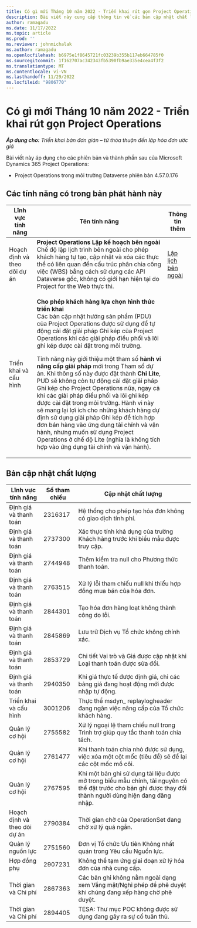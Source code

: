 ```yaml
---
title: Có gì mới Tháng 10 năm 2022 - Triển khai rút gọn Project Operations
description: Bài viết này cung cấp thông tin về các bản cập nhật chất lượng có sẵn trong bản phát hành tháng 10 năm 2022 của triển khai Microsoft Dynamics 365 Project Operations lite.
author: ramagadu
ms.date: 11/17/2022
ms.topic: article
ms.prod: ''
ms.reviewer: johnmichalak
ms.author: ramagadu
ms.openlocfilehash: b6975e1f8645721fc03239b355b117eb664785f0
ms.sourcegitcommit: 1f162707ac342343fb5390fb9ae335e4cea4f3f2
ms.translationtype: MT
ms.contentlocale: vi-VN
ms.lasthandoff: 11/29/2022
ms.locfileid: "9806770"
---
```

# <a name="whats-new-october-2022---project-operations-lite-deployment"></a>Có gì mới Tháng 10 năm 2022 - Triển khai rút gọn Project Operations

_**Áp dụng cho:** Triển khai bản đơn giản – từ thỏa thuận đến lập hóa đơn ước giá_

Bài viết này áp dụng cho các phiên bản và thành phần sau của Microsoft Dynamics 365 Project Operations:

- Project Operations trong môi trường Dataverse phiên bản 4.57.0.176

## <a name="features-included-in-this-release"></a>Các tính năng có trong bản phát hành này

| Lĩnh vực tính năng | Tên tính năng | Thông tin thêm |
| --- | --- | --- |
| Hoạch định và theo dõi dự án | **Project Operations Lập kế hoạch bên ngoài**<br>Chế độ lập lịch trình bên ngoài cho phép khách hàng tự tạo, cập nhật và xóa các thực thể có liên quan đến cấu trúc phân chia công việc (WBS) bằng cách sử dụng các API Dataverse gốc, không có giới hạn hiện tại do Project for the Web thực thi. | [Lập lịch bên ngoài](/dynamics365/project-operations/project-management/external-scheduling) |
| Triển khai và cấu hình | <p>**Cho phép khách hàng lựa chọn hình thức triển khai**<br>Các bản cập nhật hướng sản phẩm (PDU) của Project Operations được sử dụng để tự động cài đặt giải pháp Ghi kép của Project Operations khi các giải pháp điều phối và lõi ghi kép được cài đặt trong môi trường.</p><p>Tính năng này giới thiệu một tham số **hành vi nâng cấp giải pháp** mới trong Tham số dự án. Khi thông số này được đặt thành **Chỉ Lite**, PUD sẽ không còn tự động cài đặt giải pháp Ghi kép cho Project Operations nữa, ngay cả khi các giải pháp điều phối và lõi ghi kép được cài đặt trong môi trường. Hành vi này sẽ mang lại lợi ích cho những khách hàng dự định sử dụng giải pháp Ghi kép để tích hợp đơn bán hàng vào ứng dụng tài chính và vận hành, nhưng muốn sử dụng Project Operations ở chế độ Lite (nghĩa là không tích hợp vào ứng dụng tài chính và vận hành).</p> | |

## <a name="quality-updates"></a>Bản cập nhật chất lượng

| Lĩnh vực tính năng | Số tham chiếu | Cập nhật chất lượng |
| --- | --- | --- |
| Định giá và thanh toán | 2316317 | Hệ thống cho phép tạo hóa đơn không có giao dịch tính phí. |
| Định giá và thanh toán | 2737300 | Xác thực tính khả dụng của trường Khách hàng trước khi biểu mẫu được truy cập. |
| Định giá và thanh toán | 2744948 | Thêm kiểm tra null cho Phương thức thanh toán. |
| Định giá và thanh toán | 2763515 | Xử lý lỗi tham chiếu null khi thiếu hợp đồng mua bán của hóa đơn. |
| Định giá và thanh toán | 2844301 | Tạo hóa đơn hàng loạt không thành công do lỗi. |
| Định giá và thanh toán | 2845869 | Lưu trữ Dịch vụ Tổ chức không chính xác. |
| Định giá và thanh toán | 2853729 | Chi tiết Vai trò và Giá được cập nhật khi Loại thanh toán được sửa đổi. |
| Định giá và thanh toán | 2940350 | Khi giá thực tế được định giá, chỉ các bảng giá đang hoạt động mới được nhập tự động. |
| Triển khai và cấu hình | 3001206 | Thực thể msdyn\_ replaylogheader đang ngăn việc nâng cấp của Tổ chức khách hàng. |
| Quản lý cơ hội | 2755582 | Xử lý ngoại lệ tham chiếu null trong Trình trợ giúp quy tắc thanh toán chia tách. |
| Quản lý cơ hội | 2761477 | Khi thanh toán chia nhỏ được sử dụng, việc xóa một cột mốc (tiêu đề) sẽ để lại các cột mốc mồ côi. |
| Quản lý cơ hội | 2767595 | Khi một bản ghi sử dụng tài liệu được mở trong biểu mẫu chính, tài nguyên có thể đặt trước cho bản ghi được thay đổi thành người dùng hiện đang đăng nhập. |
| Hoạch định và theo dõi dự án | 2790384 | Thời gian chờ của OperationSet đang chờ xử lý quá ngắn. |
| Quản lý nguồn lực | 2751560 | Đơn vị Tổ chức Ưu tiên Không nhất quán trong Yêu cầu Nguồn lực. |
| Hợp đồng phụ | 2907231 | Không thể tạm ứng giai đoạn xử lý hóa đơn của nhà cung cấp. |
| Thời gian và Chi phí | 2867363 | Các bản ghi không nằm ngoài dạng xem Vắng mặt/Nghỉ phép để phê duyệt khi chúng đang xếp hàng chờ phê duyệt. |
| Thời gian và Chi phí | 2894405 | TESA: Thư mục POC không được sử dụng đang gây ra sự cố tuân thủ. |

